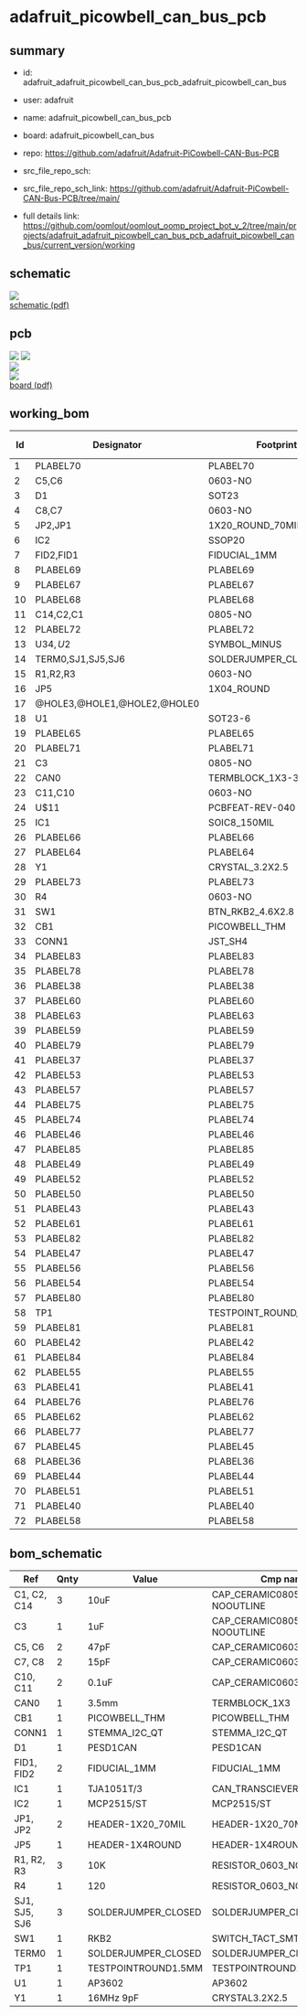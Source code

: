 # adafruit_picowbell_can_bus_pcb
 
## summary 
* id: adafruit_adafruit_picowbell_can_bus_pcb_adafruit_picowbell_can_bus
* user: adafruit
* name: adafruit_picowbell_can_bus_pcb
* board: adafruit_picowbell_can_bus
* repo: https://github.com/adafruit/Adafruit-PiCowbell-CAN-Bus-PCB



* src_file_repo_sch: 
* src_file_repo_sch_link: https://github.com/adafruit/Adafruit-PiCowbell-CAN-Bus-PCB/tree/main/
* full details link: https://github.com/oomlout/oomlout_oomp_project_bot_v_2/tree/main/projects/adafruit_adafruit_picowbell_can_bus_pcb_adafruit_picowbell_can_bus/current_version/working  

## schematic  
![](working_schematic_600.png)  
[schematic (pdf)](working_schematic.pdf)  

## pcb  
![](working_3d_600.png) 
![](working_3d_front_600.png)  
![](working_3d_back_600.png)  
![](working_600.png)  
[board (pdf)](working.pdf)  

## working_bom
| Id | Designator | Footprint | Quantity | Designation | Supplier and ref |  | None | 
| --- | --- | --- | --- | --- | --- | --- | --- | 
| 1 | PLABEL70 | PLABEL70 | 1 |  |  |  | [''] | 
| 2 | C5,C6 | 0603-NO | 2 | 47pF |  |  | [''] | 
| 3 | D1 | SOT23 | 1 | PESD1CAN |  |  | [''] | 
| 4 | C8,C7 | 0603-NO | 2 | 15pF |  |  | [''] | 
| 5 | JP2,JP1 | 1X20_ROUND_70MIL | 2 |  |  |  | [''] | 
| 6 | IC2 | SSOP20 | 1 | MCP2515/ST |  |  | [''] | 
| 7 | FID2,FID1 | FIDUCIAL_1MM | 2 | FIDUCIAL_1MM |  |  | [''] | 
| 8 | PLABEL69 | PLABEL69 | 1 |  |  |  | [''] | 
| 9 | PLABEL67 | PLABEL67 | 1 |  |  |  | [''] | 
| 10 | PLABEL68 | PLABEL68 | 1 |  |  |  | [''] | 
| 11 | C14,C2,C1 | 0805-NO | 3 | 10uF |  |  | [''] | 
| 12 | PLABEL72 | PLABEL72 | 1 |  |  |  | [''] | 
| 13 | U$34,U$2 | SYMBOL_MINUS | 2 |  |  |  | [''] | 
| 14 | TERM0,SJ1,SJ5,SJ6 | SOLDERJUMPER_CLOSEDWIRE | 4 |  |  |  | [''] | 
| 15 | R1,R2,R3 | 0603-NO | 3 | 10K |  |  | [''] | 
| 16 | JP5 | 1X04_ROUND | 1 |  |  |  | [''] | 
| 17 | @HOLE3,@HOLE1,@HOLE2,@HOLE0 |  | 4 |  |  |  | [''] | 
| 18 | U1 | SOT23-6 | 1 | AP3602 |  |  | [''] | 
| 19 | PLABEL65 | PLABEL65 | 1 |  |  |  | [''] | 
| 20 | PLABEL71 | PLABEL71 | 1 |  |  |  | [''] | 
| 21 | C3 | 0805-NO | 1 | 1uF |  |  | [''] | 
| 22 | CAN0 | TERMBLOCK_1X3-3.5MM | 1 | 3.5mm |  |  | [''] | 
| 23 | C11,C10 | 0603-NO | 2 | 0.1uF |  |  | [''] | 
| 24 | U$11 | PCBFEAT-REV-040 | 1 |  |  |  | [''] | 
| 25 | IC1 | SOIC8_150MIL | 1 | TJA1051T/3 |  |  | [''] | 
| 26 | PLABEL66 | PLABEL66 | 1 |  |  |  | [''] | 
| 27 | PLABEL64 | PLABEL64 | 1 |  |  |  | [''] | 
| 28 | Y1 | CRYSTAL_3.2X2.5 | 1 | 16MHz 9pF |  |  | [''] | 
| 29 | PLABEL73 | PLABEL73 | 1 |  |  |  | [''] | 
| 30 | R4 | 0603-NO | 1 | 120 |  |  | [''] | 
| 31 | SW1 | BTN_RKB2_4.6X2.8 | 1 | RKB2 |  |  | [''] | 
| 32 | CB1 | PICOWBELL_THM | 1 | PICOWBELL_THM |  |  | [''] | 
| 33 | CONN1 | JST_SH4 | 1 | STEMMA_I2C_QT |  |  | [''] | 
| 34 | PLABEL83 | PLABEL83 | 1 |  |  |  | [''] | 
| 35 | PLABEL78 | PLABEL78 | 1 |  |  |  | [''] | 
| 36 | PLABEL38 | PLABEL38 | 1 |  |  |  | [''] | 
| 37 | PLABEL60 | PLABEL60 | 1 |  |  |  | [''] | 
| 38 | PLABEL63 | PLABEL63 | 1 |  |  |  | [''] | 
| 39 | PLABEL59 | PLABEL59 | 1 |  |  |  | [''] | 
| 40 | PLABEL79 | PLABEL79 | 1 |  |  |  | [''] | 
| 41 | PLABEL37 | PLABEL37 | 1 |  |  |  | [''] | 
| 42 | PLABEL53 | PLABEL53 | 1 |  |  |  | [''] | 
| 43 | PLABEL57 | PLABEL57 | 1 |  |  |  | [''] | 
| 44 | PLABEL75 | PLABEL75 | 1 |  |  |  | [''] | 
| 45 | PLABEL74 | PLABEL74 | 1 |  |  |  | [''] | 
| 46 | PLABEL46 | PLABEL46 | 1 |  |  |  | [''] | 
| 47 | PLABEL85 | PLABEL85 | 1 |  |  |  | [''] | 
| 48 | PLABEL49 | PLABEL49 | 1 |  |  |  | [''] | 
| 49 | PLABEL52 | PLABEL52 | 1 |  |  |  | [''] | 
| 50 | PLABEL50 | PLABEL50 | 1 |  |  |  | [''] | 
| 51 | PLABEL43 | PLABEL43 | 1 |  |  |  | [''] | 
| 52 | PLABEL61 | PLABEL61 | 1 |  |  |  | [''] | 
| 53 | PLABEL82 | PLABEL82 | 1 |  |  |  | [''] | 
| 54 | PLABEL47 | PLABEL47 | 1 |  |  |  | [''] | 
| 55 | PLABEL56 | PLABEL56 | 1 |  |  |  | [''] | 
| 56 | PLABEL54 | PLABEL54 | 1 |  |  |  | [''] | 
| 57 | PLABEL80 | PLABEL80 | 1 |  |  |  | [''] | 
| 58 | TP1 | TESTPOINT_ROUND_1.5MM | 1 |  |  |  | [''] | 
| 59 | PLABEL81 | PLABEL81 | 1 |  |  |  | [''] | 
| 60 | PLABEL42 | PLABEL42 | 1 |  |  |  | [''] | 
| 61 | PLABEL84 | PLABEL84 | 1 |  |  |  | [''] | 
| 62 | PLABEL55 | PLABEL55 | 1 |  |  |  | [''] | 
| 63 | PLABEL41 | PLABEL41 | 1 |  |  |  | [''] | 
| 64 | PLABEL76 | PLABEL76 | 1 |  |  |  | [''] | 
| 65 | PLABEL62 | PLABEL62 | 1 |  |  |  | [''] | 
| 66 | PLABEL77 | PLABEL77 | 1 |  |  |  | [''] | 
| 67 | PLABEL45 | PLABEL45 | 1 |  |  |  | [''] | 
| 68 | PLABEL36 | PLABEL36 | 1 |  |  |  | [''] | 
| 69 | PLABEL44 | PLABEL44 | 1 |  |  |  | [''] | 
| 70 | PLABEL51 | PLABEL51 | 1 |  |  |  | [''] | 
| 71 | PLABEL40 | PLABEL40 | 1 |  |  |  | [''] | 
| 72 | PLABEL58 | PLABEL58 | 1 |  |  |  | [''] | 


## bom_schematic
| Ref | Qnty | Value | Cmp name | Footprint | Description | Vendor | DNP | 
| --- | --- | --- | --- | --- | --- | --- | --- | 
| C1, C2, C14 | 3 | 10uF | CAP_CERAMIC0805-NOOUTLINE | working:0805-NO |  |  |  | 
| C3 | 1 | 1uF | CAP_CERAMIC0805-NOOUTLINE | working:0805-NO |  |  |  | 
| C5, C6 | 2 | 47pF | CAP_CERAMIC0603_NO | working:0603-NO |  |  |  | 
| C7, C8 | 2 | 15pF | CAP_CERAMIC0603_NO | working:0603-NO |  |  |  | 
| C10, C11 | 2 | 0.1uF | CAP_CERAMIC0603_NO | working:0603-NO |  |  |  | 
| CAN0 | 1 | 3.5mm | TERMBLOCK_1X3 | working:TERMBLOCK_1X3-3.5MM |  |  |  | 
| CB1 | 1 | PICOWBELL_THM | PICOWBELL_THM | working:PICOWBELL_THM |  |  |  | 
| CONN1 | 1 | STEMMA_I2C_QT | STEMMA_I2C_QT | working:JST_SH4 |  |  |  | 
| D1 | 1 | PESD1CAN | PESD1CAN | working:SOT23 |  |  |  | 
| FID1, FID2 | 2 | FIDUCIAL_1MM | FIDUCIAL_1MM | working:FIDUCIAL_1MM |  |  |  | 
| IC1 | 1 | TJA1051T/3 | CAN_TRANSCIEVER_TCAN1051V | working:SOIC8_150MIL |  |  |  | 
| IC2 | 1 | MCP2515/ST | MCP2515/ST | working:SSOP20 |  |  |  | 
| JP1, JP2 | 2 | HEADER-1X20_70MIL | HEADER-1X20_70MIL | working:1X20_ROUND_70MIL |  |  |  | 
| JP5 | 1 | HEADER-1X4ROUND | HEADER-1X4ROUND | working:1X04_ROUND |  |  |  | 
| R1, R2, R3 | 3 | 10K | RESISTOR_0603_NOOUT | working:0603-NO |  |  |  | 
| R4 | 1 | 120 | RESISTOR_0603_NOOUT | working:0603-NO |  |  |  | 
| SJ1, SJ5, SJ6 | 3 | SOLDERJUMPER_CLOSED | SOLDERJUMPER_CLOSED | working:SOLDERJUMPER_CLOSEDWIRE |  |  |  | 
| SW1 | 1 | RKB2 | SWITCH_TACT_SMT_RKB2 | working:BTN_RKB2_4.6X2.8 |  |  |  | 
| TERM0 | 1 | SOLDERJUMPER_CLOSED | SOLDERJUMPER_CLOSED | working:SOLDERJUMPER_CLOSEDWIRE |  |  |  | 
| TP1 | 1 | TESTPOINTROUND1.5MM | TESTPOINTROUND1.5MM | working:TESTPOINT_ROUND_1.5MM |  |  |  | 
| U1 | 1 | AP3602 | AP3602 | working:SOT23-6 |  |  |  | 
| Y1 | 1 | 16MHz 9pF | CRYSTAL3.2X2.5 | working:CRYSTAL_3.2X2.5 |  |  |  | 



